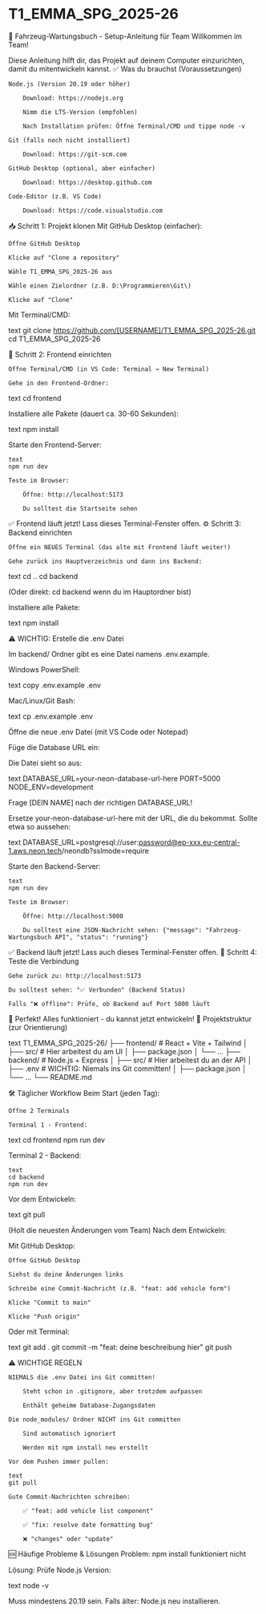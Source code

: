 # T1_EMMA_SPG_2025-26

🚗 Fahrzeug-Wartungsbuch - Setup-Anleitung für Team
Willkommen im Team!

Diese Anleitung hilft dir, das Projekt auf deinem Computer einzurichten, damit du mitentwickeln kannst.
✅ Was du brauchst (Voraussetzungen)

    Node.js (Version 20.19 oder höher)

        Download: https://nodejs.org

        Nimm die LTS-Version (empfohlen)

        Nach Installation prüfen: Öffne Terminal/CMD und tippe node -v

    Git (falls noch nicht installiert)

        Download: https://git-scm.com

    GitHub Desktop (optional, aber einfacher)

        Download: https://desktop.github.com

    Code-Editor (z.B. VS Code)

        Download: https://code.visualstudio.com

📥 Schritt 1: Projekt klonen
Mit GitHub Desktop (einfacher):

    Öffne GitHub Desktop

    Klicke auf "Clone a repository"

    Wähle T1_EMMA_SPG_2025-26 aus

    Wähle einen Zielordner (z.B. D:\Programmieren\Git\)

    Klicke auf "Clone"

Mit Terminal/CMD:

text
git clone https://github.com/[USERNAME]/T1_EMMA_SPG_2025-26.git
cd T1_EMMA_SPG_2025-26

🎨 Schritt 2: Frontend einrichten

    Öffne Terminal/CMD (in VS Code: Terminal → New Terminal)

    Gehe in den Frontend-Ordner:

text
cd frontend

Installiere alle Pakete (dauert ca. 30-60 Sekunden):

text
npm install

Starte den Frontend-Server:

    text
    npm run dev

    Teste im Browser:

        Öffne: http://localhost:5173

        Du solltest die Startseite sehen

✅ Frontend läuft jetzt! Lass dieses Terminal-Fenster offen.
⚙️ Schritt 3: Backend einrichten

    Öffne ein NEUES Terminal (das alte mit Frontend läuft weiter!)

    Gehe zurück ins Hauptverzeichnis und dann ins Backend:

text
cd ..
cd backend

(Oder direkt: cd backend wenn du im Hauptordner bist)

Installiere alle Pakete:

text
npm install

⚠️ WICHTIG: Erstelle die .env Datei

Im backend/ Ordner gibt es eine Datei namens .env.example.

Windows PowerShell:

text
copy .env.example .env

Mac/Linux/Git Bash:

text
cp .env.example .env

Öffne die neue .env Datei (mit VS Code oder Notepad)

Füge die Database URL ein:

Die Datei sieht so aus:

text
DATABASE_URL=your-neon-database-url-here
PORT=5000
NODE_ENV=development

Frage [DEIN NAME] nach der richtigen DATABASE_URL!

Ersetze your-neon-database-url-here mit der URL, die du bekommst.
Sollte etwa so aussehen:

text
DATABASE_URL=postgresql://user:password@ep-xxx.eu-central-1.aws.neon.tech/neondb?sslmode=require

Starte den Backend-Server:

    text
    npm run dev

    Teste im Browser:

        Öffne: http://localhost:5000

        Du solltest eine JSON-Nachricht sehen: {"message": "Fahrzeug-Wartungsbuch API", "status": "running"}

✅ Backend läuft jetzt! Lass auch dieses Terminal-Fenster offen.
🎉 Schritt 4: Teste die Verbindung

    Gehe zurück zu: http://localhost:5173

    Du solltest sehen: "✅ Verbunden" (Backend Status)

    Falls "❌ offline": Prüfe, ob Backend auf Port 5000 läuft

🎊 Perfekt! Alles funktioniert - du kannst jetzt entwickeln!
📁 Projektstruktur (zur Orientierung)

text
T1_EMMA_SPG_2025-26/
├── frontend/           # React + Vite + Tailwind
│   ├── src/           # Hier arbeitest du am UI
│   ├── package.json
│   └── ...
├── backend/           # Node.js + Express
│   ├── src/          # Hier arbeitest du an der API
│   ├── .env          # WICHTIG: Niemals ins Git committen!
│   ├── package.json
│   └── ...
└── README.md

🛠️ Täglicher Workflow
Beim Start (jeden Tag):

    Öffne 2 Terminals

    Terminal 1 - Frontend:

text
cd frontend
npm run dev

Terminal 2 - Backend:

    text
    cd backend
    npm run dev

Vor dem Entwickeln:

text
git pull

(Holt die neuesten Änderungen vom Team)
Nach dem Entwickeln:

Mit GitHub Desktop:

    Öffne GitHub Desktop

    Siehst du deine Änderungen links

    Schreibe eine Commit-Nachricht (z.B. "feat: add vehicle form")

    Klicke "Commit to main"

    Klicke "Push origin"

Oder mit Terminal:

text
git add .
git commit -m "feat: deine beschreibung hier"
git push

⚠️ WICHTIGE REGELN

    NIEMALS die .env Datei ins Git committen!

        Steht schon in .gitignore, aber trotzdem aufpassen

        Enthält geheime Database-Zugangsdaten

    Die node_modules/ Ordner NICHT ins Git committen

        Sind automatisch ignoriert

        Werden mit npm install neu erstellt

    Vor dem Pushen immer pullen:

    text
    git pull

    Gute Commit-Nachrichten schreiben:

        ✅ "feat: add vehicle list component"

        ✅ "fix: resolve date formatting bug"

        ❌ "changes" oder "update"

🆘 Häufige Probleme & Lösungen
Problem: npm install funktioniert nicht

Lösung: Prüfe Node.js Version:

text
node -v

Muss mindestens 20.19 sein. Falls älter: Node.js neu installieren.